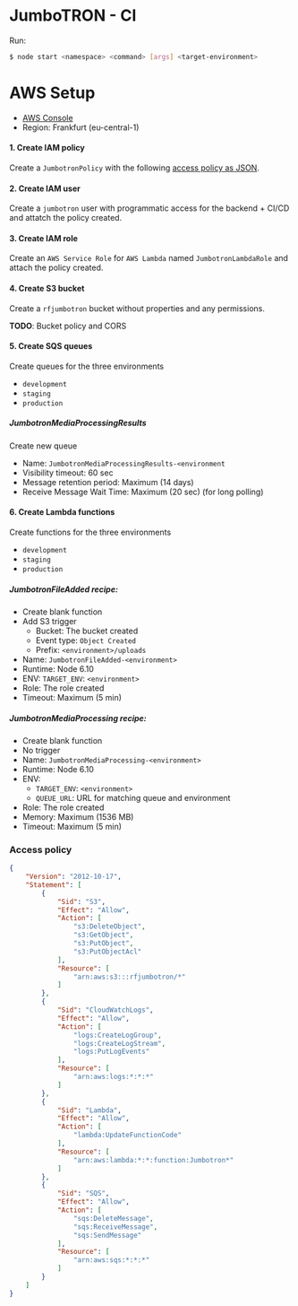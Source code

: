 # JumboTRON - CI

Run:
```BASH
$ node start <namespace> <command> [args] <target-environment>
```

# AWS Setup
* [AWS Console](https://rfit.signin.aws.amazon.com/console)
* Region: Frankfurt (eu-central-1)

#### 1. Create IAM policy
Create a `JumbotronPolicy` with the following [access policy as JSON](#access-policy).

#### 2. Create IAM user
Create a `jumbotron` user with programmatic access for the backend + CI/CD and attatch the policy created.

#### 3. Create IAM role
Create an `AWS Service Role` for `AWS Lambda` named `JumbotronLambdaRole` and attach the policy created.

#### 4. Create S3 bucket
Create a `rfjumbotron` bucket without properties and any permissions.

**TODO**: Bucket policy and CORS

#### 5. Create SQS queues
Create queues for the three environments
* `development`
* `staging`
* `production`

##### JumbotronMediaProcessingResults
Create new queue
* Name: `JumbotronMediaProcessingResults-<environment`
* Visibility timeout: 60 sec
* Message retention period: Maximum (14 days)
* Receive Message Wait Time: Maximum (20 sec) (for long polling)

#### 6. Create Lambda functions
Create functions for the three environments
* `development`
* `staging`
* `production`

##### JumbotronFileAdded recipe:
* Create blank function
* Add S3 trigger
  * Bucket: The bucket created
  * Event type: `Object Created`
  * Prefix: `<environment>/uploads`
* Name: `JumbotronFileAdded-<environment>`
* Runtime: Node 6.10
* ENV: `TARGET_ENV`: `<environment>`
* Role: The role created
* Timeout: Maximum (5 min)

##### JumbotronMediaProcessing recipe:
* Create blank function
* No trigger
* Name: `JumbotronMediaProcessing-<environment>`
* Runtime: Node 6.10
* ENV:
  * `TARGET_ENV`: `<environment>`
  * `QUEUE_URL`: URL for matching queue and environment
* Role: The role created
* Memory: Maximum (1536 MB)
* Timeout: Maximum (5 min)

### Access policy
```json
{
    "Version": "2012-10-17",
    "Statement": [
        {
            "Sid": "S3",
            "Effect": "Allow",
            "Action": [
                "s3:DeleteObject",
                "s3:GetObject",
                "s3:PutObject",
                "s3:PutObjectAcl"
            ],
            "Resource": [
                "arn:aws:s3:::rfjumbotron/*"
            ]
        },
        {
            "Sid": "CloudWatchLogs",
            "Effect": "Allow",
            "Action": [
                "logs:CreateLogGroup",
                "logs:CreateLogStream",
                "logs:PutLogEvents"
            ],
            "Resource": [
                "arn:aws:logs:*:*:*"
            ]
        },
        {
            "Sid": "Lambda",
            "Effect": "Allow",
            "Action": [
                "lambda:UpdateFunctionCode"
            ],
            "Resource": [
                "arn:aws:lambda:*:*:function:Jumbotron*"
            ]
        },
        {
            "Sid": "SQS",
            "Effect": "Allow",
            "Action": [
                "sqs:DeleteMessage",
                "sqs:ReceiveMessage",
                "sqs:SendMessage"
            ],
            "Resource": [
                "arn:aws:sqs:*:*:*"
            ]
        }
    ]
}
```
